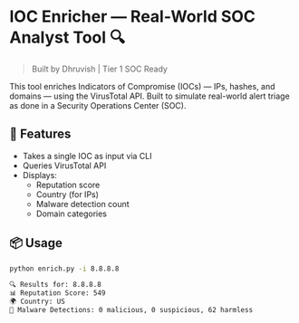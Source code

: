 # IOC Enricher — Real-World SOC Analyst Tool 🔍

> Built by Dhruvish | Tier 1 SOC Ready

This tool enriches Indicators of Compromise (IOCs) — IPs, hashes, and domains — using the VirusTotal API. Built to simulate real-world alert triage as done in a Security Operations Center (SOC).

## 🔧 Features

- Takes a single IOC as input via CLI
- Queries VirusTotal API
- Displays:
  - Reputation score
  - Country (for IPs)
  - Malware detection count
  - Domain categories

## 📦 Usage

```bash
python enrich.py -i 8.8.8.8

🔍 Results for: 8.8.8.8
📊 Reputation Score: 549
🌍 Country: US
🦠 Malware Detections: 0 malicious, 0 suspicious, 62 harmless

